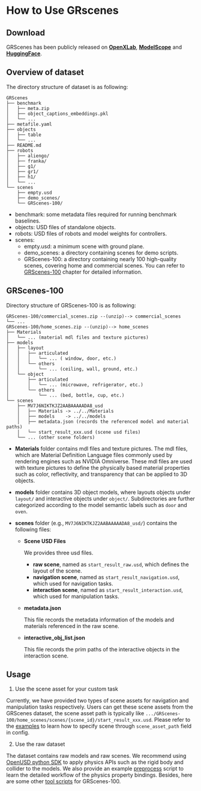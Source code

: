 # How to Use GRscenes

## Download

GRScenes has been publicly released on [**OpenXLab**](https://openxlab.org.cn/datasets/OpenRobotLab/GRScenes), [**ModelScope**](https://www.modelscope.cn/datasets/Shanghai_AI_Laboratory/GRScenes/summary) and [**HuggingFace**](https://huggingface.co/datasets/OpenRobotLab/GRScenes).

## Overview of dataset

The directory structure of dataset is as following:

```
GRScenes
├── benchmark
│   ├── meta.zip
│   ├── object_captions_embeddings.pkl
│   └── ...
├── metafile.yaml
├── objects
│   ├── table
│   └── ...
├── README.md
├── robots
│   ├── aliengo/
│   ├── franka/
│   ├── g1/
│   ├── gr1/
│   ├── h1/
│   └── ...
└── scenes
    ├── empty.usd
    ├── demo_scenes/
    └── GRScenes-100/
```

- benchmark: some metadata files required for running benchmark baselines.
- objects: USD files of standalone objects.
- robots: USD files of robots and model weights for controllers.
- scenes:
  - empty.usd: a minimum scene with ground plane.
  - demo_scenes: a directory containing scenes for demo scripts.
  - GRScenes-100: a directory containing nearly 100 high-quality scenes, covering home and commercial scenes. You can refer to [GRScenes-100](#grscenes-100-directory-structure) chapter for detailed information.

## GRScenes-100

Directory structure of GRScenes-100 is as following:

```
GRScenes-100/commercial_scenes.zip --(unzip)--> commercial_scenes
└── ...
GRScenes-100/home_scenes.zip --(unzip)--> home_scenes
├── Materials
│   └── ... (material mdl files and texture pictures)
├── models
│   ├── layout
│   │   ├── articulated
│   │   │   └── ... ( window, door, etc.)
│   │   └── others
│   │       └── ... (ceiling, wall, ground, etc.)
│   └── object
│       ├── articulated
│       │   └── ... (microwave, refrigerator, etc.)
│       └── others
│           └── ... (bed, bottle, cup, etc.)
└── scenes
    ├── MV7J6NIKTKJZ2AABAAAAADA8_usd
    │   ├── Materials -> ../../Materials
    │   ├── models    -> ../../models
    │   ├── metadata.json (records the referenced model and material paths)
    │   └── start_result_xxx.usd (scene usd files)
    └── ... (other scene folders)
```

- **Materials** folder contains mdl files and texture pictures. The mdl files, which are Material Definition Language files commonly used by rendering engines such as NVIDIA Omniverse. These mdl files are used with texture pictures to define the physically based material properties such as color, reflectivity, and transparency that can be applied to 3D objects.

- **models** folder contains 3D object models, where layouts objects under `layout/` and interactive objects under `object/`. Subdirectories are further categorized according to the model semantic labels such as `door` and `oven`.

- **scenes** folder (e.g., `MV7J6NIKTKJZ2AABAAAAADA8_usd/`) contains the following files:
  - **Scene USD Files**

  	We provides three usd files.
  	- **raw scene**, named as `start_result_raw.usd`, which defines the layout of the scene.
  	- **navigation scene**, named as `start_result_navigation.usd`, which used for navigation tasks.
  	- **interaction scene**, named as `start_result_interaction.usd`, which used for manipulation tasks.

  - **metadata.json**

  	This file records the metadata information of the models and materials referenced in the raw scene.

  - **interactive_obj_list.json**

  	This file records the prim paths of the interactive objects in the interaction scene.

## Usage

1. Use the scene asset for your custom task

Currently, we have provided two types of scene assets for navigation and manipulation tasks respectively. Users can get these scene assets from the GRScenes dataset, the scene asset path is typically like `.../GRScenes-100/home_scenes/scenes/{scene_id}/start_result_xxx.usd`. Please refer to the [examples](https://github.com/OpenRobotLab/GRUtopia/tree/main/grutopia/demo) to learn how to specify scene through `scene_asset_path` field in config.

2. Use the raw dataset

The dataset contains raw models and raw scenes. We recommend using [OpenUSD python SDK](https://openusd.org/release/intro.html) to apply physics APIs such as the rigid body and collider to the models. We also provide an example [preprocess](https://github.com/OpenRobotLab/GRUtopia/blob/main/toolkits/grscenes_scripts/preprocess.py) script to learn the detailed workflow of the physics property bindings. Besides, here are some other [tool scripts](https://github.com/OpenRobotLab/GRUtopia/tree/main/toolkits/grscenes_scripts) for GRScenes-100.
